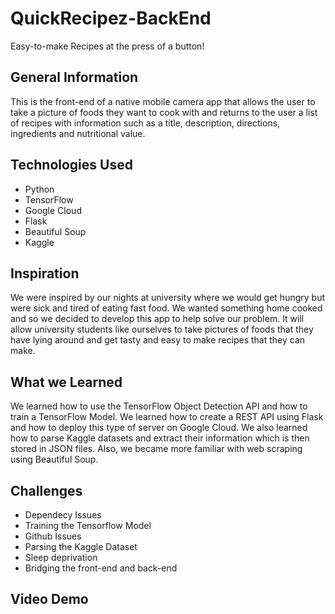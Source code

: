 # QuickRecipez-BackEnd
Easy-to-make Recipes at the press of a button!
## General Information
This is the front-end of a native mobile camera app that allows the user to take a picture of foods they want to cook with and returns to the user a list of recipes with information such as a title, description, directions, ingredients and nutritional value.
## Technologies Used
* Python
* TensorFlow
* Google Cloud
* Flask
* Beautiful Soup
* Kaggle
## Inspiration
We were inspired by our nights at university where we would get hungry but were sick and tired of eating fast food. We wanted something home cooked and so we decided to develop this app to help solve our problem. It will allow university students like ourselves to take pictures of foods that they have lying around and get tasty and easy to make recipes that they can make.
## What we Learned
We learned how to use the TensorFlow Object Detection API and how to train a TensorFlow Model. We learned how to create a REST API using Flask and how to deploy this type of server on Google Cloud. We also learned how to parse Kaggle datasets and extract their information which is then stored in JSON files. Also, we became more familiar with web scraping using Beautiful Soup.
## Challenges
* Dependecy Issues
* Training the Tensorflow Model
* Github Issues
* Parsing the Kaggle Dataset
* Sleep deprivation
* Bridging the front-end and back-end
## Video Demo
